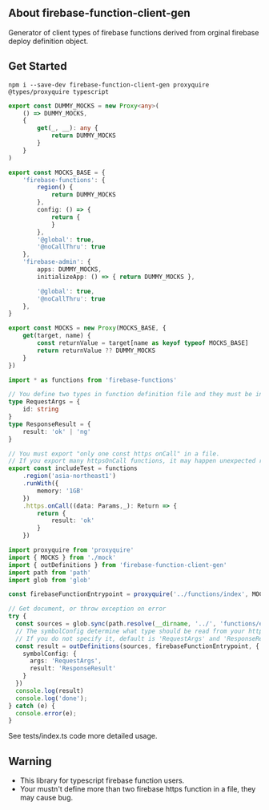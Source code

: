 ## About firebase-function-client-gen

Generator of client types of firebase functions derived from orginal firebase deploy definition object.

## Get Started

```shell
npm i --save-dev firebase-function-client-gen proxyquire @types/proxyquire typescript
```

```mock.ts
export const DUMMY_MOCKS = new Proxy<any>(
    () => DUMMY_MOCKS,
    {
        get(_, __): any {
            return DUMMY_MOCKS
        }
    }
)

export const MOCKS_BASE = {
    'firebase-functions': {
        region() {
            return DUMMY_MOCKS
        },
        config: () => {
            return {
            }
        },
        '@global': true,
        '@noCallThru': true
    },
    'firebase-admin': {
        apps: DUMMY_MOCKS,
        initializeApp: () => { return DUMMY_MOCKS },

        '@global': true,
        '@noCallThru': true
    },
}

export const MOCKS = new Proxy(MOCKS_BASE, {
    get(target, name) {
        const returnValue = target[name as keyof typeof MOCKS_BASE]
        return returnValue ?? DUMMY_MOCKS
    }
})
```

```fixtures.ts
import * as functions from 'firebase-functions'

// You define two types in function definition file and they must be in a file include function declaration.
type RequestArgs = {
    id: string
}
type ResponseResult = {
    result: 'ok' | 'ng'
}

// You must export "only one const https onCall" in a file.
// If you export many httpsOnCall functions, it may happen unexpected result when mapping args and result types.'
export const includeTest = functions
    .region('asia-northeast1')
    .runWith({
        memory: '1GB'
    })
    .https.onCall((data: Params,_): Return => {
        return {
            result: 'ok'
        }
    })
```


```main.ts
import proxyquire from 'proxyquire'
import { MOCKS } from './mock'
import { outDefinitions } from 'firebase-function-client-gen'
import path from 'path'
import glob from 'glob'

const firebaseFunctionEntrypoint = proxyquire('../functions/index', MOCKS)

// Get document, or throw exception on error
try {
  const sources = glob.sync(path.resolve(__dirname, '../', 'functions/endpoints/**/*.ts'))
  // The symbolConfig determine what type should be read from your https onCall definition file as its args or result.
  // If you do not specify it, default is 'RequestArgs' and 'ResponseResult'
  const result = outDefinitions(sources, firebaseFunctionEntrypoint, {
    symbolConfig: {
      args: 'RequestArgs',
      result: 'ResponseResult'
    }
  })
  console.log(result)
  console.log('done');
} catch (e) {
  console.error(e);
}
```

See tests/index.ts code more detailed usage.

## Warning

- This library for typescript firebase function users.
- Your mustn't define more than two firebase https function in a file, they may cause bug.
